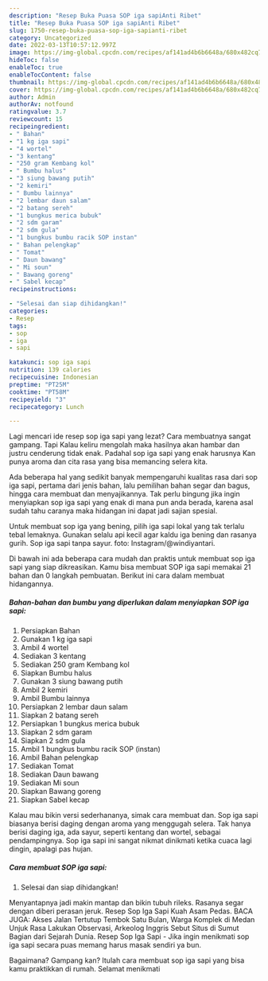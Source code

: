 ```yaml
---
description: "Resep Buka Puasa SOP iga sapiAnti Ribet"
title: "Resep Buka Puasa SOP iga sapiAnti Ribet"
slug: 1750-resep-buka-puasa-sop-iga-sapianti-ribet
category: Uncategorized
date: 2022-03-13T10:57:12.997Z
image: https://img-global.cpcdn.com/recipes/af141ad4b6b6648a/680x482cq70/sop-iga-sapi-foto-resep-utama.jpg
hideToc: false
enableToc: true
enableTocContent: false
thumbnail: https://img-global.cpcdn.com/recipes/af141ad4b6b6648a/680x482cq70/sop-iga-sapi-foto-resep-utama.jpg
cover: https://img-global.cpcdn.com/recipes/af141ad4b6b6648a/680x482cq70/sop-iga-sapi-foto-resep-utama.jpg
author: Admin
authorAv: notfound
ratingvalue: 3.7
reviewcount: 15
recipeingredient:
- " Bahan"
- "1 kg iga sapi"
- "4 wortel"
- "3 kentang"
- "250 gram Kembang kol"
- " Bumbu halus"
- "3 siung bawang putih"
- "2 kemiri"
- " Bumbu lainnya"
- "2 lembar daun salam"
- "2 batang sereh"
- "1 bungkus merica bubuk"
- "2 sdm garam"
- "2 sdm gula"
- "1 bungkus bumbu racik SOP instan"
- " Bahan pelengkap"
- " Tomat"
- " Daun bawang"
- " Mi soun"
- " Bawang goreng"
- " Sabel kecap"
recipeinstructions:

- "Selesai dan siap dihidangkan!"
categories:
- Resep
tags:
- sop
- iga
- sapi

katakunci: sop iga sapi 
nutrition: 139 calories
recipecuisine: Indonesian
preptime: "PT25M"
cooktime: "PT58M"
recipeyield: "3"
recipecategory: Lunch

---
```



Lagi mencari ide resep sop iga sapi yang lezat? Cara membuatnya sangat gampang. Tapi Kalau keliru mengolah maka hasilnya akan hambar dan justru cenderung tidak enak. Padahal sop iga sapi yang enak harusnya Kan punya aroma dan cita rasa yang bisa memancing selera kita.


Ada beberapa hal yang sedikit banyak mempengaruhi kualitas rasa dari sop iga sapi, pertama dari jenis bahan, lalu pemilihan bahan segar dan bagus, hingga cara membuat dan menyajikannya. Tak perlu bingung jika ingin menyiapkan sop iga sapi yang enak di mana pun anda berada, karena asal sudah tahu caranya maka hidangan ini dapat jadi sajian spesial.

Untuk membuat sop iga yang bening, pilih iga sapi lokal yang tak terlalu tebal lemaknya. Gunakan selalu api kecil agar kaldu iga bening dan rasanya gurih. Sop iga sapi tanpa sayur. foto: Instagram/@windiyantari.


Di bawah ini ada beberapa cara mudah dan praktis untuk membuat sop iga sapi yang siap dikreasikan. Kamu bisa membuat SOP iga sapi memakai 21 bahan dan 0 langkah pembuatan. Berikut ini cara dalam membuat hidangannya.

<!--inarticleads1-->

##### Bahan-bahan dan bumbu yang diperlukan dalam menyiapkan SOP iga sapi:

1. Persiapkan  Bahan
1. Gunakan 1 kg iga sapi
1. Ambil 4 wortel
1. Sediakan 3 kentang
1. Sediakan 250 gram Kembang kol
1. Siapkan  Bumbu halus
1. Gunakan 3 siung bawang putih
1. Ambil 2 kemiri
1. Ambil  Bumbu lainnya
1. Persiapkan 2 lembar daun salam
1. Siapkan 2 batang sereh
1. Persiapkan 1 bungkus merica bubuk
1. Siapkan 2 sdm garam
1. Siapkan 2 sdm gula
1. Ambil 1 bungkus bumbu racik SOP (instan)
1. Ambil  Bahan pelengkap
1. Sediakan  Tomat
1. Sediakan  Daun bawang
1. Sediakan  Mi soun
1. Siapkan  Bawang goreng
1. Siapkan  Sabel kecap


Kalau mau bikin versi sederhananya, simak cara membuat dan. Sop iga sapi biasanya berisi daging dengan aroma yang menggugah selera. Tak hanya berisi daging iga, ada sayur, seperti kentang dan wortel, sebagai pendampingnya. Sop iga sapi ini sangat nikmat dinikmati ketika cuaca lagi dingin, apalagi pas hujan. 

<!--inarticleads2-->

##### Cara membuat SOP iga sapi:


1. Selesai dan siap dihidangkan!

Menyantapnya jadi makin mantap dan bikin tubuh rileks. Rasanya segar dengan diberi perasan jeruk. Resep Sop Iga Sapi Kuah Asam Pedas. BACA JUGA: Akses Jalan Tertutup Tembok Satu Bulan, Warga Komplek di Medan Unjuk Rasa Lakukan Observasi, Arkeolog Inggris Sebut Situs di Sumut Bagian dari Sejarah Dunia. Resep Sop Iga Sapi - Jika ingin menikmati sop iga sapi secara puas memang harus masak sendiri ya bun. 

Bagaimana? Gampang kan? Itulah cara membuat sop iga sapi yang bisa kamu praktikkan di rumah. Selamat menikmati
